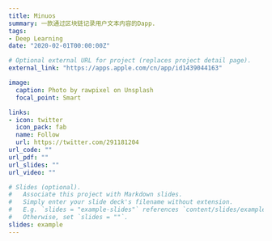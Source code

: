 ```yaml
---
title: Minuos
summary: 一款通过区块链记录用户文本内容的Dapp.
tags:
- Deep Learning
date: "2020-02-01T00:00:00Z"

# Optional external URL for project (replaces project detail page).
external_link: "https://apps.apple.com/cn/app/id1439044163"

image:
  caption: Photo by rawpixel on Unsplash
  focal_point: Smart

links:
- icon: twitter
  icon_pack: fab
  name: Follow
  url: https://twitter.com/291181204
url_code: ""
url_pdf: ""
url_slides: ""
url_video: ""

# Slides (optional).
#   Associate this project with Markdown slides.
#   Simply enter your slide deck's filename without extension.
#   E.g. `slides = "example-slides"` references `content/slides/example-slides.md`.
#   Otherwise, set `slides = ""`.
slides: example
---
```

